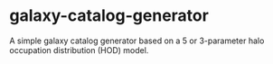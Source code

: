 # galaxy-catalog-generator
A simple galaxy catalog generator based on a 5 or 3-parameter halo occupation distribution (HOD) model. 
